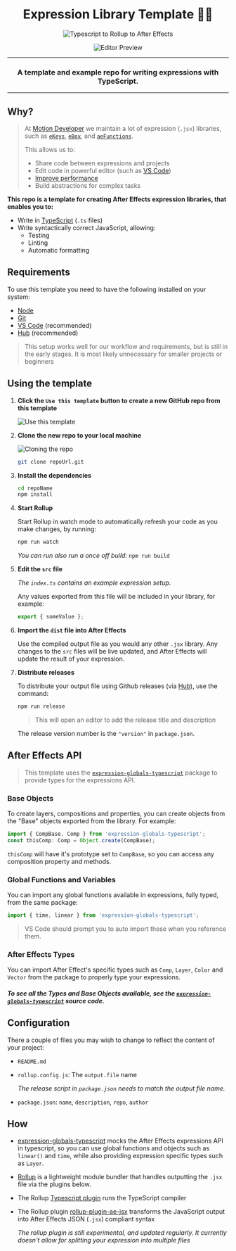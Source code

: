 <div align="center">

# Expression Library Template 🐱‍👤

![Typescript to Rollup to After Effects](https://user-images.githubusercontent.com/48076776/89993096-8ec47b80-dcc9-11ea-8b37-1ad911f48bb2.png)

![Editor Preview](https://user-images.githubusercontent.com/48076776/90580450-367f0380-e20c-11ea-8ca2-2db0c7ffe754.png)

---

### A template and example repo for writing expressions with TypeScript.

</div>

---

## Why?

> At [Motion Developer](https://motiondeveloper.com) we maintain a lot of expression (`.jsx`) libraries, such as [`eKeys`](https://github.com/motiondeveloper/eKeys), [`eBox`](https://github.com/motiondeveloper/eBox), and [`aeFunctions`](https://github.com/motiondeveloper/aeFunctionsd).
>
> This allows us to:
>
> - Share code between expressions and projects
> - Edit code in powerful editor (such as [VS Code](https://code.visualstudio.com/))
> - [Improve performance](https://helpx.adobe.com/after-effects/using/legacy-and-extend-script-engine.html#syntax-requirements-expression-libraries)
> - Build abstractions for complex tasks

**This repo is a template for creating After Effects expression libraries, that enables you to:**

- Write in [TypeScript](https://www.typescriptlang.org/) (`.ts` files)
- Write syntactically correct JavaScript, allowing:
  - Testing
  - Linting
  - Automatic formatting

## Requirements

To use this template you need to have the following installed on your system:

- [Node](https://nodejs.org/en/)
- [Git](https://git-scm.com/)
- [VS Code](https://code.visualstudio.com/) (recommended)
- [Hub](https://github.com/github/hub) (recommended)

> This setup works well for our workflow and requirements, but is still in the early stages. It is most likely unnecessary for smaller projects or beginners

## Using the template

1. **Click the `Use this template` button to create a new GitHub repo from this template**

   ![Use this template](https://user-images.githubusercontent.com/48076776/90580934-5fec5f00-e20d-11ea-9331-ef4d321336a5.png)

2. **Clone the new repo to your local machine**

   ![Cloning the repo](https://user-images.githubusercontent.com/48076776/90581625-0a18b680-e20f-11ea-8708-0fa4948961dd.png)

   ```sh
   git clone repoUrl.git
   ```

3. **Install the dependencies**

   ```sh
   cd repoName
   npm install
   ```

4. **Start Rollup**

   Start Rollup in watch mode to automatically refresh your code as you make changes, by running:

   ```sh
   npm run watch
   ```

   _You can run also run a once off build:_ `npm run build`

5. **Edit the `src` file**

   _The `index.ts` contains an example expression setup._

   Any values exported from this file will be included in your library, for example:

   ```js
   export { someValue };
   ```

6. **Import the `dist` file into After Effects**

   Use the compiled output file as you would any other `.jsx` library. Any changes to the `src` files will be live updated, and After Effects will update the result of your expression.

7. **Distribute releases**

   To distribute your output file using Github releases (via [Hub](https://github.com/github/hub)), use the command:

   ```sh
   npm run release
   ```

   > This will open an editor to add the release title and description

   The release version number is the `"version"` in `package.json`.

## After Effects API

> This template uses the [`expression-globals-typescript`](https://github.com/motiondeveloper/expression-globals-typescript) package to provide types for the expressions API.

### Base Objects

To create layers, compositions and properties, you can create objects from the "Base" objects exported from the library. For example:

```ts
import { CompBase, Comp } from 'expression-globals-typescript';
const thisComp: Comp = Object.create(CompBase);
```

`thisComp` will have it's prototype set to `CompBase`, so you can access any composition property and methods.

### Global Functions and Variables

You can import any global functions available in expressions, fully typed, from the same package:

```ts
import { time, linear } from 'expression-globals-typescript';
```

> VS Code should prompt you to auto import these when you reference them.

### After Effects Types

You can import After Effect's specific types such as `Comp`, `Layer`, `Color` and `Vector` from the package to properly type your expressions.

#### _To see all the Types and Base Objects available, see the [`expression-globals-typescript`](https://github.com/motiondeveloper/expression-globals-typescript) source code._

## Configuration

There a couple of files you may wish to change to reflect the content of your project:

- `README.md`
- `rollup.config.js`: The `output.file` name

  _The release script in `package.json` needs to match the output file name._

- `package.json`: `name`, `description`, `repo`, `author`

## How

- [expression-globals-typescript](https://github.com/motiondeveloper/expression-globals-typescript) mocks the After Effects expressions API in typescript, so you can use global functions and objects such as `linear()` and `time`, while also providing expression specific types such as `Layer`.

- [Rollup](https://rollupjs.org/) is a lightweight module bundler that handles outputting the `.jsx` file via the plugins below.

- The Rollup [Typescript plugin](https://www.npmjs.com/package/@rollup/plugin-typescript) runs the TypeScript compiler

- The Rollup plugin [rollup-plugin-ae-jsx](https://www.npmjs.com/package/rollup-plugin-ae-jsx) transforms the JavaScript output into After Effects JSON (`.jsx`) compliant syntax

  _The rollup plugin is still experimental, and updated regularly. It currently doesn't allow for splitting your expression into multiple files_

